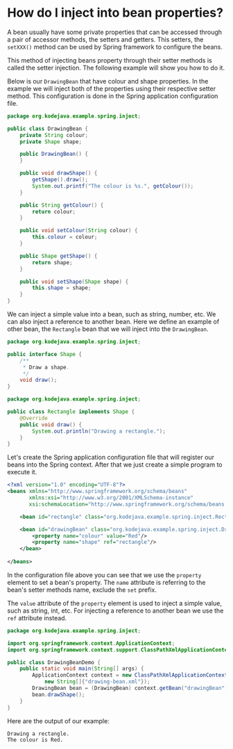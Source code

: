 # How do I inject into bean properties?

A bean usually have some private properties that can be accessed through a pair of accessor methods, the setters and getters. This setters, the `setXXX()` method can be used by Spring framework to configure the beans.

This method of injecting beans property through their setter methods is called the setter injection. The following example will show you how to do it.

Below is our `DrawingBean` that have colour and shape properties. In the example we will inject both of the properties using their respective setter method. This configuration is done in the Spring application configuration file.

```java
package org.kodejava.example.spring.inject;

public class DrawingBean {
    private String colour;
    private Shape shape;

    public DrawingBean() {
    }

    public void drawShape() {
        getShape().draw();
        System.out.printf("The colour is %s.", getColour());
    }

    public String getColour() {
        return colour;
    }

    public void setColour(String colour) {
        this.colour = colour;
    }

    public Shape getShape() {
        return shape;
    }

    public void setShape(Shape shape) {
        this.shape = shape;
    }
}
```

We can inject a simple value into a bean, such as string, number, etc. We can also inject a reference to another bean. Here we define an example of other bean, the `Rectangle` bean that we will inject into the `DrawingBean`.

```java
package org.kodejava.example.spring.inject;

public interface Shape {
    /**
     * Draw a shape.
     */
    void draw();
}
```

```java
package org.kodejava.example.spring.inject;

public class Rectangle implements Shape {
    @Override
    public void draw() {
        System.out.println("Drawing a rectangle.");
    }
}
```

Let's create the Spring application configuration file that will register our beans into the Spring context. After that we just create a simple program to execute it.


```xml
<?xml version="1.0" encoding="UTF-8"?>
<beans xmlns="http://www.springframework.org/schema/beans"
       xmlns:xsi="http://www.w3.org/2001/XMLSchema-instance"
       xsi:schemaLocation="http://www.springframework.org/schema/beans http://www.springframework.org/schema/beans/spring-beans.xsd">

    <bean id="rectangle" class="org.kodejava.example.spring.inject.Rectangle"/>

    <bean id="drawingBean" class="org.kodejava.example.spring.inject.DrawingBean">
        <property name="colour" value="Red"/>
        <property name="shape" ref="rectangle"/>
    </bean>
    
</beans>
```

In the configuration file above you can see that we use the `property` element to set a bean's property. The `name` attribute is referring to the bean's setter methods name, exclude the `set` prefix.

The `value` attribute of the `property` element is used to inject a simple value, such as string, int, etc. For injecting a reference to another bean we use the `ref` attribute instead.

```java
package org.kodejava.example.spring.inject;

import org.springframework.context.ApplicationContext;
import org.springframework.context.support.ClassPathXmlApplicationContext;

public class DrawingBeanDemo {
    public static void main(String[] args) {
        ApplicationContext context = new ClassPathXmlApplicationContext(
            new String[]{"drawing-bean.xml"});
        DrawingBean bean = (DrawingBean) context.getBean("drawingBean");
        bean.drawShape();
    }
}
```

Here are the output of our example:

```text
Drawing a rectangle.
The colour is Red.
```
